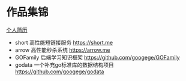 # 作品集锦
[个人简历](./me.pdf)



- short 高性能短链接服务 https://short.me
- arrow 高性能秒杀系统 https://arrow.me
- GOFamily 后端学习知识框架 https://github.com/googege/GOFamily
- godata 一个补充go标准库的数据结构项目 https://github.com/googege/godata
